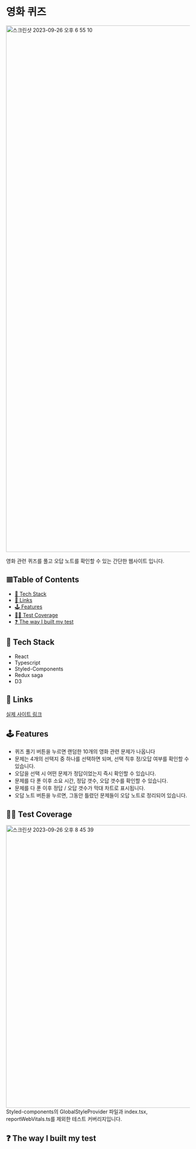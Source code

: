 # 영화 퀴즈

<img width="1440" alt="스크린샷 2023-09-26 오후 6 55 10" src="https://github.com/yb9255/classting-assignment/assets/92532339/a4efe0a7-e4e6-410d-bea7-d699bf6193ff">

영화 관련 퀴즈를 풀고 오답 노트를 확인할 수 있는 간단한 웹사이트 입니다. 

## 𝌆Table of Contents

- [🔧 Tech Stack](#-tech-stack)
- [🔗 Links](#-links)
- [🕹 Features](#-features)
- [👨‍💻 Test Coverage](#-test-coverage)
- [❓ The way I built my test](#-the-way-i-build-my-test)


## 🔧 Tech Stack

- React
- Typescript
- Styled-Components
- Redux saga
- D3

## 🔗 Links

[실제 사이트 링크](https://yoobin-classting-assignment.netlify.app/) 

## 🕹 Features

- 퀴즈 풀기 버튼을 누르면 랜덤한 10개의 영화 관련 문제가 나옵니다
- 문제는 4개의 선택지 중 하나를 선택하면 되며, 선택 직후 정/오답 여부를 확인할 수 있습니다.
- 오답을 선택 시 어떤 문제가 정답이었는지 즉시 확인할 수 있습니다.
- 문제를 다 푼 이후 소요 시간, 정답 갯수, 오답 갯수를 확인할 수 있습니다.
- 문제를 다 푼 이후 정답 / 오답 갯수가 막대 차트로 표시됩니다.
- 오답 노트 버튼을 누르면, 그동안 틀렸던 문제들이 오답 노트로 정리되어 있습니다.

## 👨‍💻 Test Coverage

<img width="773" alt="스크린샷 2023-09-26 오후 8 45 39" src="https://github.com/yb9255/classting-assignment/assets/92532339/a3a6c001-0ca1-436d-9b13-010f1fb29dbd">
<br/>
Styled-components의 GlobalStyleProvider 파일과 index.tsx, reportWebVitals.ts를 제외한 테스트 커버리지입니다. 

## ❓ The way I built my test



